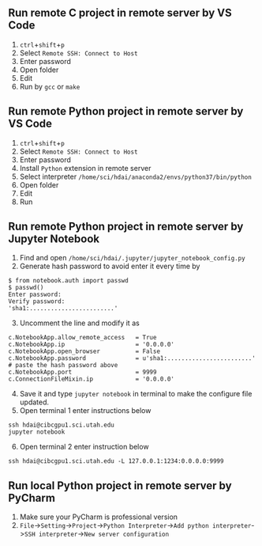 ## Run remote C project in remote server by VS Code
1. `ctrl`+`shift`+`p`
2. Select `Remote SSH: Connect to Host`
3. Enter password
4. Open folder
5. Edit
6. Run by `gcc` or `make`

## Run remote Python project in remote server by VS Code
1. `ctrl`+`shift`+`p`
2. Select `Remote SSH: Connect to Host`
3. Enter password
4. Install `Python` extension in remote server
5. Select interpreter `/home/sci/hdai/anaconda2/envs/python37/bin/python`
6. Open folder
7. Edit
8. Run

## Run remote Python project in remote server by Jupyter Notebook
1. Find and open `/home/sci/hdai/.jupyter/jupyter_notebook_config.py`
2. Generate hash password to avoid enter it every time by
```
$ from notebook.auth import passwd
$ passwd()
Enter password:
Verify password:
'sha1:........................'
```
3. Uncomment the line and modify it as
```
c.NotebookApp.allow_remote_access   = True
c.NotebookApp.ip                    = '0.0.0.0'
c.NotebookApp.open_browser          = False
c.NotebookApp.password              = u'sha1:........................' # paste the hash password above
c.NotebookApp.port                  = 9999
c.ConnectionFileMixin.ip            = '0.0.0.0'
```
4. Save it and type `jupyter notebook` in terminal to make the configure file updated.
5. Open terminal 1 enter instructions below
```
ssh hdai@cibcgpu1.sci.utah.edu
jupyter notebook
```
6. Open terminal 2 enter instruction below
```
ssh hdai@cibcgpu1.sci.utah.edu -L 127.0.0.1:1234:0.0.0.0:9999
```


## Run local Python project in remote server by PyCharm
1. Make sure your PyCharm is professional version
2. `File`->`Setting`->`Project`->`Python Interpreter`->`Add python interpreter`->`SSH interpreter`->`New server configuration`


